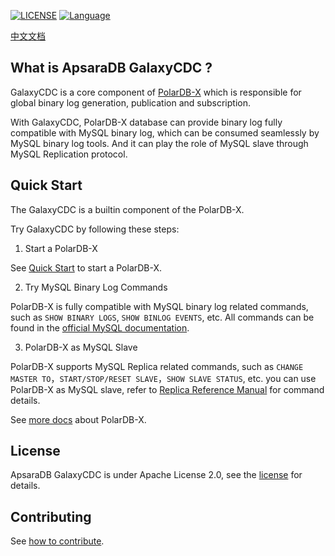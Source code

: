 
[![LICENSE](https://img.shields.io/badge/License-Apache%202.0-green.svg)](https://github.com/ApsaraDB/galaxysql/blob/main/LICENSE)
[![Language](https://img.shields.io/badge/Language-Java-blue.svg)](https://www.java.com/)

[中文文档](docs/zh_CN/README.md)

## What is ApsaraDB GalaxyCDC ?
GalaxyCDC is a core component of [PolarDB-X](https://github.com/ApsaraDB/galaxysql) which is responsible for global binary log generation, publication and subscription.

With GalaxyCDC, PolarDB-X database can provide binary log fully compatible with MySQL binary log, which can be consumed seamlessly by MySQL binary log tools.
And it can play the role of MySQL slave through MySQL Replication protocol.

## Quick Start
The GalaxyCDC is a builtin component of the PolarDB-X.

Try GalaxyCDC by following these steps:

1. Start a PolarDB-X

See [Quick Start](https://github.com/ApsaraDB/galaxysql#to-quick-start-with-polardb-x) to start a PolarDB-X.
   
2. Try MySQL Binary Log Commands

PolarDB-X is fully compatible with MySQL binary log related commands, such as `SHOW BINARY LOGS`, `SHOW BINLOG EVENTS`, etc. All commands can be found in the [official MySQL documentation](https://dev.mysql.com/doc/refman/8.0/en/binary-log-formats.html).
   
3. PolarDB-X as MySQL Slave

PolarDB-X supports MySQL Replica related commands, such as `CHANGE MASTER TO`，`START/STOP/RESET SLAVE`，`SHOW SLAVE STATUS`, etc. you can use PolarDB-X as MySQL slave, refer to  [Replica Reference Manual](https://github.com/ApsaraDB/galaxycdc/tree/main/polardbx-cdc-rpl/README.md) for command details.

See [more docs](https://github.com/ApsaraDB/galaxysql#quick-start) about PolarDB-X.

## License
ApsaraDB GalaxyCDC is under Apache License 2.0, see the [license](LICENSE) for details.

## Contributing
See [how to contribute](https://github.com/ApsaraDB/galaxysql#contributing).





